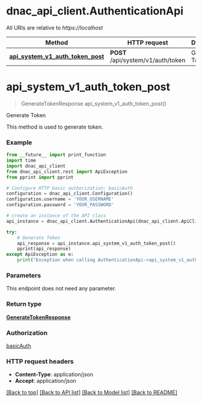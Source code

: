 # dnac_api_client.AuthenticationApi

All URIs are relative to *https://localhost*

Method | HTTP request | Description
------------- | ------------- | -------------
[**api_system_v1_auth_token_post**](AuthenticationApi.md#api_system_v1_auth_token_post) | **POST** /api/system/v1/auth/token | Generate Token


# **api_system_v1_auth_token_post**
> GenerateTokenResponse api_system_v1_auth_token_post()

Generate Token

This method is used to generate token.

### Example
```python
from __future__ import print_function
import time
import dnac_api_client
from dnac_api_client.rest import ApiException
from pprint import pprint

# Configure HTTP basic authorization: basicAuth
configuration = dnac_api_client.Configuration()
configuration.username = 'YOUR_USERNAME'
configuration.password = 'YOUR_PASSWORD'

# create an instance of the API class
api_instance = dnac_api_client.AuthenticationApi(dnac_api_client.ApiClient(configuration))

try:
    # Generate Token
    api_response = api_instance.api_system_v1_auth_token_post()
    pprint(api_response)
except ApiException as e:
    print("Exception when calling AuthenticationApi->api_system_v1_auth_token_post: %s\n" % e)
```

### Parameters
This endpoint does not need any parameter.

### Return type

[**GenerateTokenResponse**](GenerateTokenResponse.md)

### Authorization

[basicAuth](../README.md#basicAuth)

### HTTP request headers

 - **Content-Type**: application/json
 - **Accept**: application/json

[[Back to top]](#) [[Back to API list]](../README.md#documentation-for-api-endpoints) [[Back to Model list]](../README.md#documentation-for-models) [[Back to README]](../README.md)


